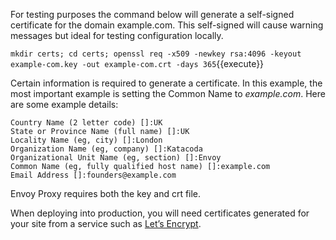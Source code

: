 For testing purposes the command below will generate a self-signed certificate for the domain example.com. This self-signed will cause warning messages but ideal for testing configuration locally.

`mkdir certs; cd certs; openssl req -x509 -newkey rsa:4096 -keyout example-com.key -out example-com.crt -days 365`{{execute}}

Certain information is required to generate a certificate. In this example, the most important example is setting the Common Name to *example.com*. Here are some example details:

```
Country Name (2 letter code) []:UK
State or Province Name (full name) []:UK
Locality Name (eg, city) []:London
Organization Name (eg, company) []:Katacoda
Organizational Unit Name (eg, section) []:Envoy
Common Name (eg, fully qualified host name) []:example.com
Email Address []:founders@example.com
```

Envoy Proxy requires both the key and crt file.

When deploying into production, you will need certificates generated for your site from a service such as [Let’s Encrypt](https://letsencrypt.org).


